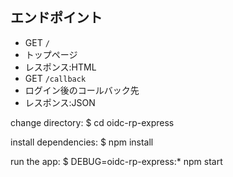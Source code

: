 ## エンドポイント

- GET `/`
- トップページ
- レスポンス:HTML
- GET `/callback`
- ログイン後のコールバック先
- レスポンス:JSON

change directory:
$ cd oidc-rp-express

install dependencies:
$ npm install

run the app:
$ DEBUG=oidc-rp-express:\* npm start
